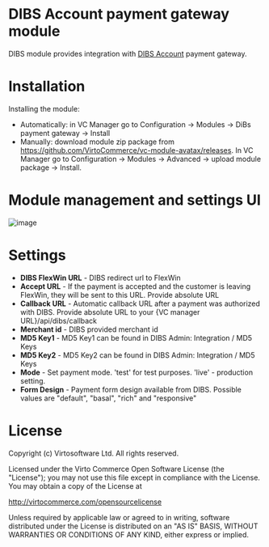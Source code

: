 # DIBS Account payment gateway module
DIBS module provides integration with <a href="http://www.dibspayment.com" target="_blank">DIBS Account</a> payment gateway. 

# Installation
Installing the module:
* Automatically: in VC Manager go to Configuration -> Modules -> DiBs payment gateway -> Install
* Manually: download module zip package from https://github.com/VirtoCommerce/vc-module-avatax/releases. In VC Manager go to Configuration -> Modules -> Advanced -> upload module package -> Install.

# Module management and settings UI
![image](https://cloud.githubusercontent.com/assets/5801549/16379653/76ba16dc-3c7b-11e6-80aa-b11fdf76abe5.png)

# Settings
* **DIBS FlexWin URL** - DIBS redirect url to FlexWin
* **Accept URL** - If the payment is accepted and the customer is leaving FlexWin, they will be sent to this URL. Provide absolute URL
* **Callback URL** - Automatic callback URL after a payment was authorized with DIBS. Provide absolute URL to your {VC manager URL}/api/dibs/callback
* **Merchant id** - DIBS provided merchant id
* **MD5 Key1** - MD5 Key1 can be found in DIBS Admin: Integration / MD5 Keys
* **MD5 Key2** - MD5 Key2 can be found in DIBS Admin: Integration / MD5 Keys
* **Mode** - Set payment mode. 'test' for test purposes. 'live' - production setting.
* **Form Design** - Payment form design available from DIBS. Possible values are "default", "basal", "rich" and "responsive"


# License
Copyright (c) Virtosoftware Ltd.  All rights reserved.

Licensed under the Virto Commerce Open Software License (the "License"); you
may not use this file except in compliance with the License. You may
obtain a copy of the License at

http://virtocommerce.com/opensourcelicense

Unless required by applicable law or agreed to in writing, software
distributed under the License is distributed on an "AS IS" BASIS,
WITHOUT WARRANTIES OR CONDITIONS OF ANY KIND, either express or
implied.
